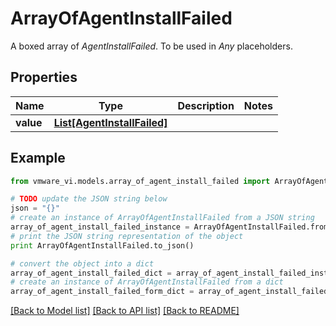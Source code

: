 # ArrayOfAgentInstallFailed

A boxed array of *AgentInstallFailed*. To be used in *Any* placeholders. 

## Properties
Name | Type | Description | Notes
------------ | ------------- | ------------- | -------------
**value** | [**List[AgentInstallFailed]**](AgentInstallFailed.md) |  | 

## Example

```python
from vmware_vi.models.array_of_agent_install_failed import ArrayOfAgentInstallFailed

# TODO update the JSON string below
json = "{}"
# create an instance of ArrayOfAgentInstallFailed from a JSON string
array_of_agent_install_failed_instance = ArrayOfAgentInstallFailed.from_json(json)
# print the JSON string representation of the object
print ArrayOfAgentInstallFailed.to_json()

# convert the object into a dict
array_of_agent_install_failed_dict = array_of_agent_install_failed_instance.to_dict()
# create an instance of ArrayOfAgentInstallFailed from a dict
array_of_agent_install_failed_form_dict = array_of_agent_install_failed.from_dict(array_of_agent_install_failed_dict)
```
[[Back to Model list]](../README.md#documentation-for-models) [[Back to API list]](../README.md#documentation-for-api-endpoints) [[Back to README]](../README.md)


